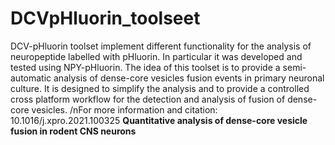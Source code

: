 # DCVpHluorin_toolseet
DCV-pHluorin toolset implement different functionality for the analysis of neuropeptide labelled with pHluorin. In particular it was developed and tested using NPY-pHluorin. The idea of this toolset is to provide a semi-automatic analysis of dense-core vesicles fusion events in primary neuronal culture. It is designed to simplify the analysis and to provide a controlled cross platform workflow for the detection and analysis of fusion of dense-core vesicles.
/nFor more information and citation: 10.1016/j.xpro.2021.100325 <b>Quantitative analysis of dense-core vesicle fusion in rodent CNS neurons</b>
